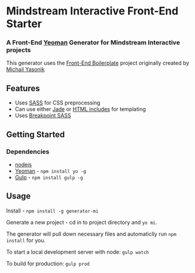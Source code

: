 # Mindstream Interactive Front-End Starter

### A Front-End [Yeoman](http://yeoman.io) Generator for Mindstream Interactive projects

This generator uses the [Front-End Boilerplate](https://github.com/myasonik/Front-end_Boilerplate) project originally created by [Michail Yasonik](https://github.com/myasonik)

## Features

- Uses [SASS](http://sass-lang.com/) for CSS preprocessing
- Can use either [Jade](http://www.getbootstrap.com) or [HTML includes](https://www.npmjs.com/package/gulp-file-include) for templating
- Uses [Breakpoint SASS](http://breakpoint-sass.com/)

## Getting Started

### Dependencies

- [nodejs](https://nodejs.org/)
- [Yeoman](http://yeoman.io) - `npm install yo -g`
- [Gulp](http://gulpjs.com/) - `npm install gulp -g`

## Usage

Install - `npm install -g generator-mi`

Generate a new project - cd in to project directory and `yo mi`.

The generator will pull down necessary files and automaticlly run `npm install` for you.

To start a local development server with node: `gulp watch`

To build for production: `gulp prod`
